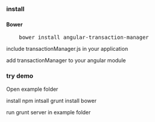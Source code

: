 <h3> install <H3>

<h4>Bower</h3>
<pre>
	bower install angular-transaction-manager
</pre>

include transactionManager.js in your application

add transactionManager to your angular module


<h3> try demo </h3>

Open example folder

install npm
intsall grunt
install bower

run grunt server in example folder